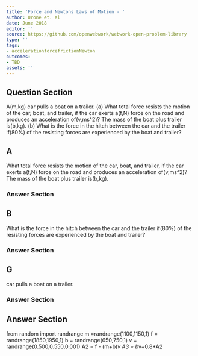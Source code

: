 ```yaml
---
title: 'Force and Newtons Laws of Motion - '
author: Urone et. al
date: June 2018
editor: ''
source: https://github.com/openwebwork/webwork-open-problem-library
type: ''
tags:
- accelerationforcefrictionNewton
outcomes:
- TBD
assets: ''
---
```


## Question Section 

A(m,kg) car pulls a boat on a trailer.
(a) What total force resists the motion of the car, boat, and trailer, if the car exerts a(f,N) force on the road and produces an acceleration of(v,ms^2)? The mass of the boat plus trailer is(b,kg).
(b) What is the force in the hitch between the car and the trailer if(80%) of the resisting forces are experienced by the boat and trailer?
## A
What total force resists the motion of the car, boat, and trailer, if the car exerts a(f,N) force on the road and produces an acceleration of(v,ms^2)? The mass of the boat plus trailer is(b,kg).
### Answer Section
## B
What is the force in the hitch between the car and the trailer if(80%) of the resisting forces are experienced by the boat and trailer?
### Answer Section
## G
car pulls a boat on a trailer.
### Answer Section


## Answer Section

from random import randrange
m =randrange(1100,1150,1)
f = randrange(1850,1950,1)
b = randrange(650,750,1)
v = randrange(0.500,0.550,0.001)
A2 = f - (m+b)*v
A3 = b*v+0.8*A2